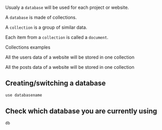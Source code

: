 Usualy a ```database``` will be used for each project or website.

A ```database``` is made of collections.

A ```collection``` is a group of similar data.

Each item from a ```collection``` is called a ```document```.

Collections examples

All the users data of a website will be stored in one collection

All the posts data of a website will be stored in one collection

## Creating/switching a database
```sh
use databasename
```

## Check which database you are currently using
```sh
db
```
